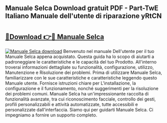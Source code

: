 ## Manuale Selca Download gratuit PDF - Part-TwE Italiano Manuale dell'utente di riparazione yRtCN

# <h2><a href="http://dffqxl2.blite.top/?on=Manuale+Selca">🔗Download 👉🔴 Manuale Selca</a></h2>

[![Manuale Selca download](https://i.imgur.com/lujVjoI.png)](http://dffqxl2.blite.top/?on=Manuale+Selca)
Benvenuto nel manuale Dell'utente per il tuo Manuale Selca appena acquistato. Questa guida ha lo scopo di aiutarti a padroneggiare le caratteristiche e le capacità del tuo Prodotto. All'interno troverai informazioni dettagliate su funzionalità, configurazione, utilizzo, Manutenzione e Risoluzione dei problemi. Prima di utilizzare Manuale Selca, familiarizzare con le sue caratteristiche e caratteristiche leggendo questo Manuale utente. Fornisce istruzioni chiare per L'installazione, la configurazione e il funzionamento, nonché suggerimenti per la risoluzione dei problemi comuni. Manuale Selca ha un'impressionante raccolta di funzionalità avanzate, tra cui riconoscimento facciale, controllo dei gesti, profili personalizzabili e attività automatizzate, tutte accessibili e personalizzate dall'interfaccia. Siamo qui per guidarti Manuale Selca. Ci impegniamo a fornire un supporto completo.
